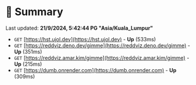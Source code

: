 # 📖 Summary
Last updated: **21/9/2024, 5:42:44 PG "Asia/Kuala_Lumpur"**

- `GET` [https://hst.ujol.dev](https://hst.ujol.dev) - **Up** (533ms)
- `GET` [https://reddviz.deno.dev/gimme](https://reddviz.deno.dev/gimme) - **Up** (351ms)
- `GET` [https://reddviz.amar.kim/gimme](https://reddviz.amar.kim/gimme) - **Up** (215ms)
- `GET` [https://dumb.onrender.com](https://dumb.onrender.com) - **Up** (309ms)
